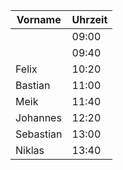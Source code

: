 | Vorname | Uhrzeit |
|---------|---------|
|         | 09:00   |
|         | 09:40   |
| Felix        | 10:20   |
| Bastian        | 11:00   |
| Meik        | 11:40   |
| Johannes        | 12:20   |
| Sebastian        | 13:00   |
| Niklas        | 13:40   |
